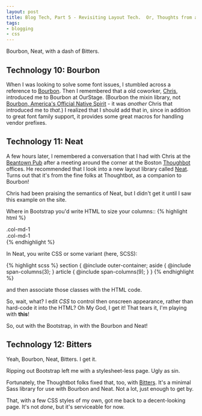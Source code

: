 ```yaml
---
layout: post
title: Blog Tech, Part 5 - Revisiting Layout Tech.  Or, Thoughts from a Thoughtbot Fanboy
tags:
- blogging
- css
---
```

Bourbon, Neat, with a dash of Bitters.

Technology 10: Bourbon
---
When I was looking to solve some font issues, I stumbled across a reference to [Bourbon](http://bourbon.io/).  Then I remembered that a old coworker, [Chris](http://echobind.com/about), introduced me to Bourbon at OurStage.  (Bourbon the mixin library, not [Bourbon, America\'s Official Native Spirit](http://kybourbontrail.com/history/) - it was *another* Chris that introduced me to *that*.)  I realized that I should add that in, since in addition to great font family support, it provides some great macros for handling vendor prefixes.

Technology 11: Neat
---
A few hours later, I remembered a conversation that I had with Chris at the [Beantown Pub](http://www.beantownpub.com/) after a meeting around the corner at the Boston [Thoughbot](http://thoughtbot.com/) offices.  He recommended that I look into a new layout library called [Neat](http://neat.bourbon.io/).  Turns out that it\'s from the fine folks at Thoughtbot, as a companion to Bourbon!

Chris had been praising the semantics of Neat, but I didn\'t get it until I saw this example on the site.

Where in Bootstrap you\'d write HTML to size your columns::
{% highlight html %}
<div class="row">
  <div class="col-md-3">.col-md-1</div>
  <div class="col-md-9">.col-md-1</div>
</div>
{% endhighlight %}

In Neat, you write CSS or some variant (here, SCSS):

{% highlight scss %}
section {
  @include outer-container;
  aside { @include span-columns(3); }
  article { @include span-columns(9); }
}
{% endhighlight %}

and then associate those classes with the HTML code.

So, wait, what?  I edit *CSS* to control then onscreen appearance, rather than hard-code it into the HTML?  Oh My God, I get it!  That tears it, I\'m playing with **this**!

So, out with the Bootstrap, in with the Bourbon and Neat!

Technology 12: Bitters
---
Yeah, Bourbon, Neat, Bitters.  I get it.

Ripping out Bootstrap left me with a stylesheet-less page.  Ugly as sin.

Fortunately, the Thoughtbot folks fixed that, too, with [Bitters](http://bitters.bourbon.io/).  It\'s a minimal Sass library for use with Bourbon and Neat.  Not a lot, just enough to get by.

That, with a few CSS styles of my own, got me back to a decent-looking page.  It\'s not *done*, but it\'s serviceable for now.
